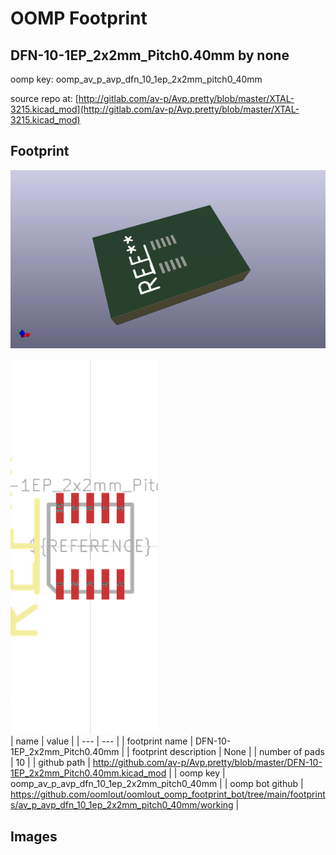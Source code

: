 # OOMP Footprint  
## DFN-10-1EP_2x2mm_Pitch0.40mm  by none  
  
oomp key: oomp_av_p_avp_dfn_10_1ep_2x2mm_pitch0_40mm  
  
source repo at: [http://gitlab.com/av-p/Avp.pretty/blob/master/XTAL-3215.kicad_mod](http://gitlab.com/av-p/Avp.pretty/blob/master/XTAL-3215.kicad_mod)  
## Footprint  
  
[![working_kicad_pcb_3d.png](working_kicad_pcb_3d_600.png)](working_kicad_pcb_3d.png)  
  
[![working.png](working_600.png)](working.png)  
| name | value | 
| --- | --- | 
| footprint name | DFN-10-1EP_2x2mm_Pitch0.40mm | 
| footprint description | None | 
| number of pads | 10 | 
| github path | http://github.com/av-p/Avp.pretty/blob/master/DFN-10-1EP_2x2mm_Pitch0.40mm.kicad_mod | 
| oomp key | oomp_av_p_avp_dfn_10_1ep_2x2mm_pitch0_40mm | 
| oomp bot github | https://github.com/oomlout/oomlout_oomp_footprint_bot/tree/main/footprints/av_p_avp_dfn_10_1ep_2x2mm_pitch0_40mm/working | 
## Images  
